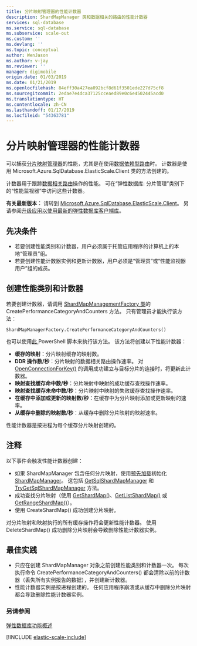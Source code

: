```yaml
---
title: 分片映射管理器的性能计数器
description: ShardMapManager 类和数据相关的路由的性能计数器
services: sql-database
ms.service: sql-database
ms.subservice: scale-out
ms.custom: ''
ms.devlang: ''
ms.topic: conceptual
author: WenJason
ms.author: v-jay
ms.reviewer: ''
manager: digimobile
origin.date: 01/03/2019
ms.date: 01/21/2019
ms.openlocfilehash: 84eff30a427ea092bcf8d61f3501ede227d75cf8
ms.sourcegitcommit: 2edae7e4dca37125cceaed89e0c6e4502445acd0
ms.translationtype: HT
ms.contentlocale: zh-CN
ms.lasthandoff: 01/17/2019
ms.locfileid: "54363781"
---
```

# <a name="performance-counters-for-shard-map-manager"></a>分片映射管理器的性能计数器

可以捕获[分片映射管理器](sql-database-elastic-scale-shard-map-management.md)的性能，尤其是在使用[数据依赖型路由](sql-database-elastic-scale-data-dependent-routing.md)时。 计数器是使用 Microsoft.Azure.SqlDatabase.ElasticScale.Client 类的方法创建的。  

计数器用于跟踪[数据相关路由](sql-database-elastic-scale-data-dependent-routing.md)操作的性能。 可在“弹性数据库: 分片管理”类别下的“性能监视器”中访问这些计数器。

**有关最新版本：** 请转到 [Microsoft.Azure.SqlDatabase.ElasticScale.Client](https://www.nuget.org/packages/Microsoft.Azure.SqlDatabase.ElasticScale.Client/)。 另请参阅[升级应用以使用最新的弹性数据库客户端库](sql-database-elastic-scale-upgrade-client-library.md)。

## <a name="prerequisites"></a>先决条件

* 若要创建性能类别和计数器，用户必须属于托管应用程序的计算机上的本地“管理员”组。  
* 若要创建性能计数器实例和更新计数器，用户必须是“管理员”或“性能监视器用户”组的成员。

## <a name="create-performance-category-and-counters"></a>创建性能类别和计数器

若要创建计数器，请调用 [ShardMapManagementFactory 类](/dotnet/api/microsoft.azure.sqldatabase.elasticscale.shardmanagement.shardmapmanagerfactory)的 CreatePerformanceCategoryAndCounters 方法。 只有管理员才能执行该方法：

    ShardMapManagerFactory.CreatePerformanceCategoryAndCounters()  

也可以使用[此 ](https://gallery.technet.microsoft.com/scriptcenter/Elastic-DB-Tools-for-Azure-17e3d283)PowerShell 脚本来执行该方法。
该方法将创建以下性能计数器：  

* **缓存的映射**：分片映射缓存的映射数。
* **DDR 操作数/秒**：分片映射的数据相关路由操作速率。 对 [OpenConnectionForKey()](/dotnet/api/microsoft.azure.sqldatabase.elasticscale.shardmanagement.shardmap.openconnectionforkey) 的调用成功建立与目标分片的连接时，将更新此计数器。
* **映射查找缓存命中数/秒**：分片映射中映射的成功缓存查找操作速率。
* **映射查找缓存未命中数/秒**：分片映射中映射的失败缓存查找操作速率。
* **在缓存中添加或更新的映射数/秒**：在缓存中为分片映射添加或更新映射的速率。
* **从缓存中删除的映射数/秒**：从缓存中删除分片映射的映射速率。

性能计数器是按进程为每个缓存分片映射创建的。  

## <a name="notes"></a>注释

以下事件会触发性能计数器创建：  

* 如果 ShardMapManager 包含任何分片映射，使用[预先加载](/dotnet/api/microsoft.azure.sqldatabase.elasticscale.shardmanagement.shardmapmanagerloadpolicy)初始化 [ShardMapManager](/dotnet/api/microsoft.azure.sqldatabase.elasticscale.shardmanagement.shardmapmanager)。 这包括 [GetSqlShardMapManager](/dotnet/api/microsoft.azure.sqldatabase.elasticscale.shardmanagement.shardmapmanagerfactory.getsqlshardmapmanager?f=255&MSPPError=-2147217396#M:Microsoft.Azure.SqlDatabase.ElasticScale.ShardManagement.ShardMapManagerFactory.GetSqlShardMapManager%28System.String,Microsoft.Azure.SqlDatabase.ElasticScale.ShardManagement.ShardMapManagerLoadPolicy%29) 和 [TryGetSqlShardMapManager](/dotnet/api/microsoft.azure.sqldatabase.elasticscale.shardmanagement.shardmapmanagerfactory.trygetsqlshardmapmanager) 方法。
* 成功查找分片映射（使用 [GetShardMap()](https://msdn.microsoft.com/library/azure/dn824215.aspx)、[GetListShardMap()](https://msdn.microsoft.com/library/azure/dn824212.aspx) 或 [GetRangeShardMap()](https://msdn.microsoft.com/library/azure/dn824173.aspx)）。
* 使用 CreateShardMap() 成功创建分片映射。

对分片映射和映射执行的所有缓存操作将会更新性能计数器。 使用 DeleteShardMap() 成功删除分片映射会导致删除性能计数器实例。  

## <a name="best-practices"></a>最佳实践

* 只应在创建 ShardMapManager 对象之前创建性能类别和计数器一次。 每次执行命令 CreatePerformanceCategoryAndCounters() 都会清除以前的计数器（丢失所有实例报告的数据），并创建新计数器。  
* 性能计数器实例是按进程创建的。 任何应用程序崩溃或从缓存中删除分片映射都会导致删除性能计数器实例。  

### <a name="see-also"></a>另请参阅

[弹性数据库功能概述](sql-database-elastic-scale-introduction.md)  

[!INCLUDE [elastic-scale-include](../../includes/elastic-scale-include.md)]

<!--Anchors-->
<!--Image references-->

